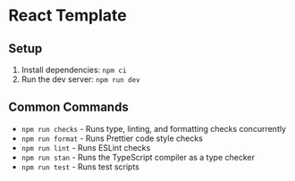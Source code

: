 # React Template

## Setup
1. Install dependencies: `npm ci`
2. Run the dev server: `npm run dev`

## Common Commands
* `npm run checks` - Runs type, linting, and formatting checks concurrently
* `npm run format` - Runs Prettier code style checks
* `npm run lint` - Runs ESLint checks
* `npm run stan` - Runs the TypeScript compiler as a type checker
* `npm run test` - Runs test scripts
